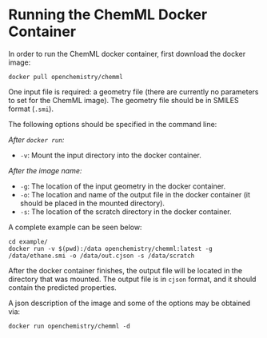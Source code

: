 Running the ChemML Docker Container
=================================

In order to run the ChemML docker container, first download the
docker image:

```
docker pull openchemistry/chemml
```

One input file is required: a geometry file (there are currently
no parameters to set for the ChemML image). The geometry file should
be in SMILES format (`.smi`).

The following options should be specified in the command line:

*After `docker run`:*
* `-v`: Mount the input directory into the docker container.

*After the image name:*
* `-g`: The location of the input geometry in the docker container.
* `-o`: The location and name of the output file in the docker container
        (it should be placed in the mounted directory).
* `-s`: The location of the scratch directory in the docker container.

A complete example can be seen below:

```
cd example/
docker run -v $(pwd):/data openchemistry/chemml:latest -g /data/ethane.smi -o /data/out.cjson -s /data/scratch
```

After the docker container finishes, the output file will be located in
the directory that was mounted. The output file is in `cjson` format,
and it should contain the predicted properties.

A json description of the image and some of the options may be obtained via:
```
docker run openchemistry/chemml -d
```
